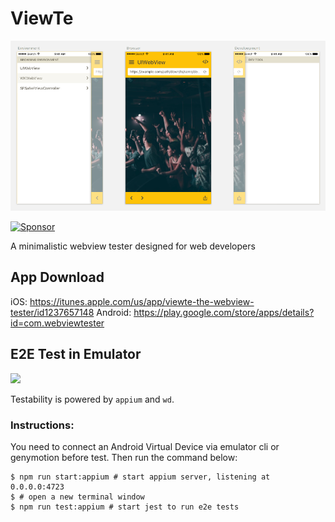 # ViewTe

![](docs/assets/screenshot-2.0.0.png)

<a target='_blank' rel='nofollow' href='https://app.codesponsor.io/link/c1bR3TteVQNuUjWFJ2YDDU3S/toruta39/ViewTe'>  <img alt='Sponsor' width='888' height='68' src='https://app.codesponsor.io/embed/c1bR3TteVQNuUjWFJ2YDDU3S/toruta39/ViewTe.svg' /></a>

A minimalistic webview tester designed for web developers

## App Download

iOS: https://itunes.apple.com/us/app/viewte-the-webview-tester/id1237657148
Android: https://play.google.com/store/apps/details?id=com.webviewtester

## E2E Test in Emulator

![](docs/assets/e2e-2.1.0.gif)

Testability is powered by `appium` and `wd`.

### Instructions:

You need to connect an Android Virtual Device via emulator cli or genymotion before test. Then run the command below:

```
$ npm run start:appium # start appium server, listening at 0.0.0.0:4723
$ # open a new terminal window
$ npm run test:appium # start jest to run e2e tests
```
